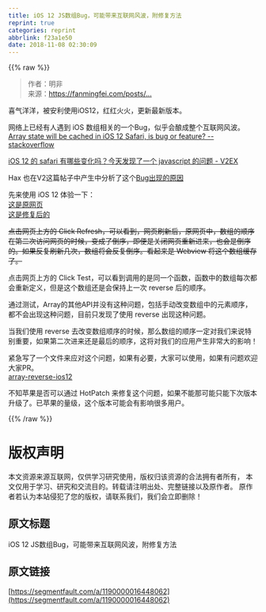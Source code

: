 ```yaml
---
title: iOS 12 JS数组Bug，可能带来互联网风波，附修复方法
reprint: true
categories: reprint
abbrlink: f23a1e50
date: 2018-11-08 02:30:09
---
```


{{% raw %}}
<blockquote>&#x4F5C;&#x8005;&#xFF1A;&#x660E;&#x975E;<br>&#x6765;&#x6E90;&#xFF1A;<a href="https://fanmingfei.com/posts/IOS12_Array_Reverse.html" rel="nofollow noreferrer" target="_blank">https://fanmingfei.com/posts/...</a></blockquote><p>&#x559C;&#x6C14;&#x6D0B;&#x6D0B;&#xFF0C;&#x88AB;&#x5B89;&#x5229;&#x4F7F;&#x7528;iOS12&#xFF0C;&#x7EA2;&#x7EA2;&#x706B;&#x706B;&#xFF0C;&#x66F4;&#x65B0;&#x6700;&#x65B0;&#x7248;&#x672C;&#x3002;</p><p>&#x7F51;&#x7EDC;&#x4E0A;&#x5DF2;&#x7ECF;&#x6709;&#x4EBA;&#x9047;&#x5230; iOS &#x6570;&#x7EC4;&#x76F8;&#x5173;&#x7684;&#x4E00;&#x4E2A;Bug&#xFF0C;&#x4F3C;&#x4E4E;&#x4F1A;&#x917F;&#x6210;&#x6574;&#x4E2A;&#x4E92;&#x8054;&#x7F51;&#x98CE;&#x6CE2;&#x3002;<br><a href="https://stackoverflow.com/questions/52390368/array-state-will-be-cached-in-ios-12-safari-is-bug-or-feature/52392901#52392901" rel="nofollow noreferrer" target="_blank">Array state will be cached in iOS 12 Safari, is bug or feature? -- stackoverflow</a></p><p><a href="https://www.v2ex.com/t/490590" rel="nofollow noreferrer" target="_blank">iOS 12 &#x7684; safari &#x6709;&#x54EA;&#x4E9B;&#x53D8;&#x5316;&#x5417;&#xFF1F;&#x4ECA;&#x5929;&#x53D1;&#x73B0;&#x4E86;&#x4E00;&#x4E2A; javascript &#x7684;&#x95EE;&#x9898; - V2EX</a></p><p>Hax &#x4E5F;&#x5728;V2&#x8FD9;&#x7BC7;&#x5E16;&#x5B50;&#x4E2D;&#x4EA7;&#x751F;&#x4E2D;&#x5206;&#x6790;&#x4E86;&#x8FD9;&#x4E2A;<a href="https://www.v2ex.com/t/490590#r_6192202" rel="nofollow noreferrer" target="_blank">Bug&#x51FA;&#x73B0;&#x7684;&#x539F;&#x56E0;</a></p><p>&#x5148;&#x6765;&#x4F7F;&#x7528; iOS 12 &#x4F53;&#x9A8C;&#x4E00;&#x4E0B;&#xFF1A;<br><a href="https://fanmingfei.github.io/array-reverse-ios12/origin.html" rel="nofollow noreferrer" target="_blank">&#x8FD9;&#x662F;&#x539F;&#x7F51;&#x9875;</a><br><a href="https://fanmingfei.github.io/array-reverse-ios12/fixed.html" rel="nofollow noreferrer" target="_blank">&#x8FD9;&#x662F;&#x4FEE;&#x590D;&#x540E;&#x7684;</a></p><p><del>&#x70B9;&#x51FB;&#x7F51;&#x9875;&#x4E0A;&#x65B9;&#x7684; Click Refresh&#xFF0C;&#x53EF;&#x4EE5;&#x770B;&#x5230;&#xFF0C;&#x7F51;&#x9875;&#x5237;&#x65B0;&#x540E;&#xFF0C;&#x539F;&#x7F51;&#x9875;&#x4E2D;&#xFF0C;&#x6570;&#x7EC4;&#x7684;&#x987A;&#x5E8F;&#x5728;&#x7B2C;&#x4E8C;&#x6B21;&#x8BBF;&#x95EE;&#x7F51;&#x9875;&#x7684;&#x65F6;&#x5019;&#xFF0C;&#x53D8;&#x6210;&#x4E86;&#x5012;&#x5E8F;&#xFF0C;&#x5373;&#x4FBF;&#x662F;&#x5173;&#x95ED;&#x7F51;&#x9875;&#x91CD;&#x65B0;&#x8FDB;&#x6765;&#xFF0C;&#x4E5F;&#x4F1A;&#x662F;&#x5012;&#x5E8F;&#x7684;&#x3002;&#x5982;&#x679C;&#x53CD;&#x590D;&#x5237;&#x65B0;&#x51E0;&#x6B21;&#xFF0C;&#x6570;&#x7EC4;&#x5C06;&#x4F1A;&#x53CD;&#x590D;&#x5012;&#x5E8F;&#x3002;&#x770B;&#x8D77;&#x6765;&#x662F; Webview &#x5C06;&#x8FD9;&#x4E2A;&#x6570;&#x7EC4;&#x7F13;&#x5B58;&#x4E86;&#x3002;</del></p><p>&#x70B9;&#x51FB;&#x7F51;&#x9875;&#x4E0A;&#x65B9;&#x7684; Click Test&#xFF0C;&#x53EF;&#x4EE5;&#x770B;&#x5230;&#x8C03;&#x7528;&#x7684;&#x662F;&#x540C;&#x4E00;&#x4E2A;&#x51FD;&#x6570;&#xFF0C;&#x51FD;&#x6570;&#x4E2D;&#x7684;&#x6570;&#x7EC4;&#x6BCF;&#x6B21;&#x90FD;&#x4F1A;&#x91CD;&#x65B0;&#x5B9A;&#x4E49;&#xFF0C;&#x4F46;&#x662F;&#x8FD9;&#x4E2A;&#x6570;&#x7EC4;&#x8FD8;&#x662F;&#x4F1A;&#x4FDD;&#x6301;&#x4E0A;&#x4E00;&#x6B21; reverse &#x540E;&#x7684;&#x987A;&#x5E8F;&#x3002;</p><p>&#x901A;&#x8FC7;&#x6D4B;&#x8BD5;&#xFF0C;Array&#x7684;&#x5176;&#x4ED6;API&#x5E76;&#x6CA1;&#x6709;&#x8FD9;&#x79CD;&#x95EE;&#x9898;&#xFF0C;&#x5305;&#x62EC;&#x624B;&#x52A8;&#x6539;&#x53D8;&#x6570;&#x7EC4;&#x4E2D;&#x7684;&#x5143;&#x7D20;&#x987A;&#x5E8F;&#xFF0C;&#x90FD;&#x4E0D;&#x4F1A;&#x51FA;&#x73B0;&#x8FD9;&#x79CD;&#x95EE;&#x9898;&#xFF0C;&#x76EE;&#x524D;&#x53EA;&#x53D1;&#x73B0;&#x4E86;&#x4F7F;&#x7528; reverse &#x51FA;&#x73B0;&#x8FD9;&#x79CD;&#x95EE;&#x9898;&#x3002;</p><p>&#x5F53;&#x6211;&#x4EEC;&#x4F7F;&#x7528; reverse &#x53BB;&#x6539;&#x53D8;&#x6570;&#x7EC4;&#x987A;&#x5E8F;&#x7684;&#x65F6;&#x5019;&#xFF0C;&#x90A3;&#x4E48;&#x6570;&#x7EC4;&#x7684;&#x987A;&#x5E8F;&#x4E00;&#x5B9A;&#x5BF9;&#x6211;&#x4EEC;&#x6765;&#x8BF4;&#x7279;&#x522B;&#x91CD;&#x8981;&#xFF0C;&#x5982;&#x679C;&#x7B2C;&#x4E8C;&#x6B21;&#x8FDB;&#x6765;&#x8FD8;&#x662F;&#x6700;&#x540E;&#x7684;&#x987A;&#x5E8F;&#xFF0C;&#x8FD9;&#x5C06;&#x5BF9;&#x6211;&#x4EEC;&#x7684;&#x5E94;&#x7528;&#x4EA7;&#x751F;&#x975E;&#x5E38;&#x5927;&#x7684;&#x5F71;&#x54CD;&#xFF01;</p><p>&#x7D27;&#x6025;&#x5199;&#x4E86;&#x4E00;&#x4E2A;&#x6587;&#x4EF6;&#x6765;&#x5E94;&#x5BF9;&#x8FD9;&#x4E2A;&#x95EE;&#x9898;&#xFF0C;&#x5982;&#x679C;&#x6709;&#x5FC5;&#x8981;&#xFF0C;&#x5927;&#x5BB6;&#x53EF;&#x4EE5;&#x4F7F;&#x7528;&#xFF0C;&#x5982;&#x679C;&#x6709;&#x95EE;&#x9898;&#x6B22;&#x8FCE;&#x5927;&#x5BB6;PR&#x3002;<br><a href="https://github.com/fanmingfei/array-reverse-ios12" rel="nofollow noreferrer" target="_blank">array-reverse-ios12</a></p><p>&#x4E0D;&#x77E5;&#x82F9;&#x679C;&#x662F;&#x5426;&#x53EF;&#x4EE5;&#x901A;&#x8FC7; HotPatch &#x6765;&#x4FEE;&#x590D;&#x8FD9;&#x4E2A;&#x95EE;&#x9898;&#xFF0C;&#x5982;&#x679C;&#x4E0D;&#x80FD;&#x90A3;&#x53EF;&#x80FD;&#x53EA;&#x80FD;&#x4E0B;&#x6B21;&#x7248;&#x672C;&#x5347;&#x7EA7;&#x4E86;&#x3002;&#x5DF2;&#x82F9;&#x679C;&#x7684;&#x91CF;&#x7EA7;&#xFF0C;&#x8FD9;&#x4E2A;&#x7248;&#x672C;&#x53EF;&#x80FD;&#x4F1A;&#x6709;&#x5F71;&#x54CD;&#x5F88;&#x591A;&#x7528;&#x6237;&#x3002;</p>
{{% /raw %}}

# 版权声明
本文资源来源互联网，仅供学习研究使用，版权归该资源的合法拥有者所有，
本文仅用于学习、研究和交流目的。转载请注明出处、完整链接以及原作者。
原作者若认为本站侵犯了您的版权，请联系我们，我们会立即删除！

## 原文标题
iOS 12 JS数组Bug，可能带来互联网风波，附修复方法

## 原文链接
[https://segmentfault.com/a/1190000016448062](https://segmentfault.com/a/1190000016448062)

